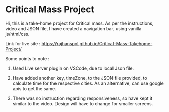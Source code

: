 # Critical Mass Project

Hi, this is a take-home project for Critical mass. As per the instructions, video and JSON file,  I have created a navigation bar, using vanilla js/html/css. 

Link for live site : https://rajhanspol.github.io/Critical-Mass-Takehome-Project/

Some points to note : 
1) Used Live server plugin on VSCode, due to local Json file.

2) Have added another key, timeZone, to the JSON file provided, to calculate time for the respective cities. As an alternative, can use google apis to get the same.

3) There was no instruction regarding responsiveness, so have kept it similar to the video. Design will have to change for smaller screens.



